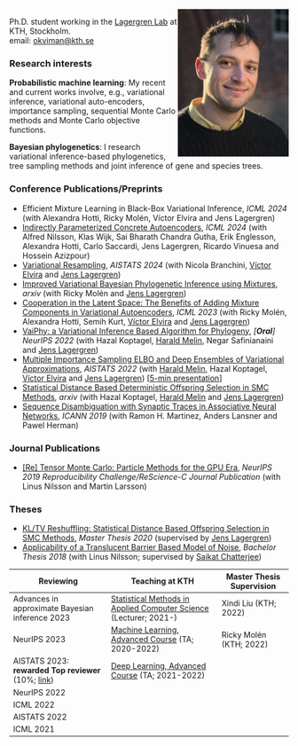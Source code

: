 
<img align="right" src="oskar2.jpg" alt="drawing" width="200"/>

Ph.D. student working in the [Lagergren Lab](https://lagergrenlab.org/) at KTH, Stockholm.<br />email: okviman@kth.se

### Research interests 

**Probabilistic machine learning**: My recent and current works involve, e.g., variational inference, variational auto-encoders, importance sampling, sequential Monte Carlo methods and Monte Carlo objective functions.

**Bayesian phylogenetics**: I research variational inference-based phylogenetics, tree sampling methods and joint inference of gene and species trees.


### Conference Publications/Preprints
- Efficient Mixture Learning in Black-Box Variational Inference, *ICML 2024* (with Alexandra Hotti, Ricky Molén, Víctor Elvira and Jens Lagergren)
- [Indirectly Parameterized Concrete Autoencoders](https://arxiv.org/abs/2403.00563), *ICML 2024* (with Alfred Nilsson, Klas Wijk, Sai Bharath Chandra Gutha, Erik Englesson, Alexandra Hotti, Carlo Saccardi, Jens Lagergren, Ricardo Vinuesa and Hossein Azizpour)
- [Variational Resampling](https://proceedings.mlr.press/v238/kviman24a), *AISTATS 2024* (with Nicola Branchini, [Víctor Elvira](https://victorelvira.github.io/) and [Jens Lagergren](https://lagergrenlab.org/))
- [Improved Variational Bayesian Phylogenetic Inference using Mixtures](https://arxiv.org/abs/2310.00941), *arxiv* (with Ricky Molén and [Jens Lagergren](https://lagergrenlab.org/))
- [Cooperation in the Latent Space: The Benefits of Adding Mixture Components in Variational Autoencoders](https://openreview.net/pdf?id=1LwrewdXVJ), *ICML 2023* (with Ricky Molén, Alexandra Hotti, Semih Kurt, [Víctor Elvira](https://victorelvira.github.io/) and [Jens Lagergren](https://lagergrenlab.org/))
- [VaiPhy: a Variational Inference Based Algorithm for Phylogeny](https://arxiv.org/abs/2203.01121), *\[**Oral**\] NeurIPS 2022* (with Hazal Koptagel, [Harald Melin](https://haraldmelin.github.io/), Negar Safinianaini and [Jens Lagergren](https://lagergrenlab.org/))
- [Multiple Importance Sampling ELBO and Deep Ensembles of Variational Approximations](https://proceedings.mlr.press/v151/kviman22a.html), *AISTATS 2022* (with [Harald Melin](https://haraldmelin.github.io/), Hazal Koptagel, [Víctor Elvira](https://victorelvira.github.io/) and [Jens Lagergren](https://lagergrenlab.org/)) \[[5-min presentation](https://slideslive.com/38980790/multiple-importance-sampling-elbo-and-deep-ensembles-of-variational-approximations?ref=recommended)\]
- [Statistical Distance Based Deterministic Offspring Selection in SMC Methods](https://arxiv.org/abs/2212.12290), *arxiv* (with Hazal Koptagel, [Harald Melin](https://haraldmelin.github.io/) and [Jens Lagergren](https://lagergrenlab.org/))
- [Sequence Disambiguation with Synaptic Traces in Associative Neural Networks](https://link.springer.com/chapter/10.1007/978-3-030-30487-4_61), *ICANN 2019* (with Ramon H. Martinez, Anders Lansner and Pawel Herman)

### Journal Publications
- [\[Re\] Tensor Monte Carlo: Particle Methods for the GPU Era](http://rescience.github.io/bibliography/Kviman_2020.html), *NeurIPS 2019 Reproducibility Challenge/ReScience-C Journal Publication* (with Linus Nilsson and Martin Larsson)

### Theses
- [KL/TV Reshuffling: Statistical Distance Based Offspring Selection in SMC Methods](http://kth.diva-portal.org/smash/record.jsf?aq2=%5B%5B%5D%5D&c=15&af=%5B%5D&searchType=LIST_LATEST&sortOrder2=title_sort_asc&query=&language=en&pid=diva2%3A1692964&aq=%5B%5B%5D%5D&sf=all&aqe=%5B%5D&sortOrder=author_sort_asc&onlyFullText=false&noOfRows=50&dswid=-4716), *Master Thesis 2020* (supervised by [Jens Lagergren](https://lagergrenlab.org/))
- [Applicability of a Translucent Barrier Based Model of Noise](https://www.diva-portal.org/smash/record.jsf?pid=diva2%3A1264837&dswid=-1411), *Bachelor Thesis 2018* (with Linus Nilsson; supervised by [Saikat Chatterjee](https://www.kth.se/profile/sach))



| Reviewing | Teaching at KTH|Master Thesis Supervision|
| ----------- | ----------- | ----------- |
|Advances in approximate Bayesian inference 2023 | [Statistical Methods in Applied Computer Science](https://www.kth.se/student/kurser/kurs/DD2447) (Lecturer; 2021-) | Xindi Liu (KTH; 2022)|
|NeurIPS 2023 | [Machine Learning, Advanced Course](https://www.kth.se/student/kurser/kurs/DD2434?l=en) (TA; 2020-2022)| Ricky Molén (KTH; 2022)|
|AISTATS 2023: **rewarded Top reviewer** (10%; [link](https://aistats.org/aistats2023/reviewers.html)) |[Deep Learning, Advanced Course](https://www.kth.se/student/kurser/kurs/DD2412?l=en) (TA; 2021-2022)| |
|NeurIPS 2022 | |
|ICML 2022| |
|AISTATS 2022| | |
|ICML 2021|| |

